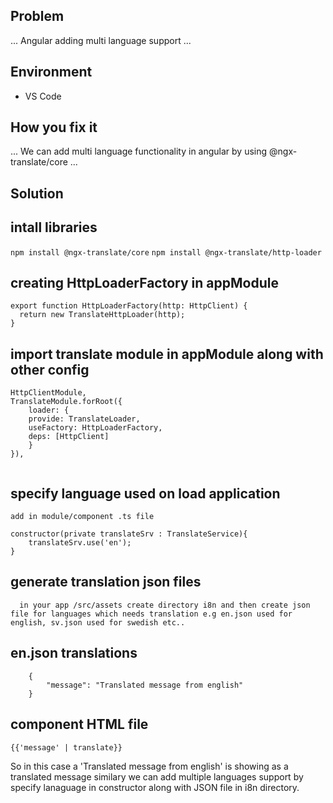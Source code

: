 ## Problem
...  Angular adding multi language support   ...

## Environment
- VS Code
## How you fix it
...  We can add multi language functionality in angular by using @ngx-translate/core  ...

## Solution

## intall libraries

``` npm install @ngx-translate/core ```
``` npm install @ngx-translate/http-loader ```

## creating HttpLoaderFactory in appModule

``` 
export function HttpLoaderFactory(http: HttpClient) {
  return new TranslateHttpLoader(http);
}

```
## import translate module in appModule along with other config

``` 
HttpClientModule,
TranslateModule.forRoot({
    loader: {
    provide: TranslateLoader,
    useFactory: HttpLoaderFactory,
    deps: [HttpClient]
    }
}),
    
 ```
## specify language used on load application

```
add in module/component .ts file

constructor(private translateSrv : TranslateService){
    translateSrv.use('en');
} 
```
## generate translation json files

```   in your app /src/assets create directory i8n and then create json file for languages which needs translation e.g en.json used for english, sv.json used for swedish etc.. ```

## en.json translations 
``` 
    {
        "message": "Translated message from english"
    }
```

## component HTML file
 ``` {{'message' | translate}} ```

 So in this case a 'Translated message from english' is showing as a translated message similary we can add multiple languages support by specify lanaguage in constructor along with JSON file in i8n directory.
